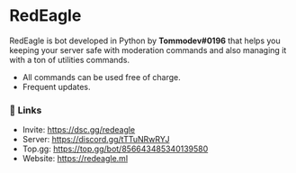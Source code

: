 # RedEagle

RedEagle is bot developed in Python by **Tommodev#0196** that helps you keeping your server safe with moderation commands and also managing it with a ton of utilities commands.

- All commands can be used free of charge.
- Frequent updates.

### :link: **Links**
- Invite: https://dsc.gg/redeagle
- Server: https://discord.gg/tTTuNRwRYJ
- Top.gg: https://top.gg/bot/856643485340139580
- Website: https://redeagle.ml
